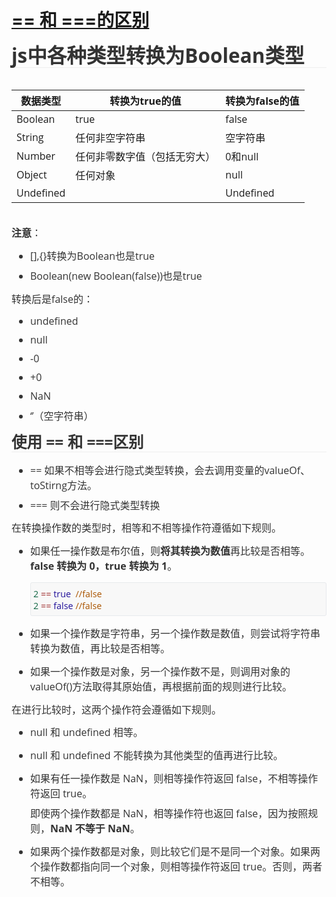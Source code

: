 # [== 和 ===的区别](https://github.com/Twlig/issuesBlog/issues/78)

<html>
<body>
<!--StartFragment--><!DOCTYPE html><h1 cid="n5883" mdtype="heading" class="md-end-block md-heading" style="box-sizing: border-box; break-after: avoid-page; break-inside: avoid; orphans: 4; font-size: 2.25em; margin-top: 1rem; margin-bottom: 1rem; position: relative; font-weight: bold; line-height: 1.2; cursor: text; border-bottom: 1px solid rgb(238, 238, 238); white-space: pre-wrap; color: rgb(51, 51, 51); font-family: &quot;Open Sans&quot;, &quot;Clear Sans&quot;, &quot;Helvetica Neue&quot;, Helvetica, Arial, sans-serif; font-style: normal; font-variant-ligatures: normal; font-variant-caps: normal; letter-spacing: normal; text-align: start; text-indent: 0px; text-transform: none; widows: 2; word-spacing: 0px; -webkit-text-stroke-width: 0px; text-decoration-style: initial; text-decoration-color: initial;"><span md-inline="plain" class="md-plain" style="box-sizing: border-box;">js中各种类型转换为Boolean类型</span></h1><figure class="md-table-fig" cid="n5884" mdtype="table" style="box-sizing: border-box; margin: 1.2em 0px; overflow-x: auto; max-width: calc(100% + 16px); padding: 0px; cursor: default; color: rgb(51, 51, 51); font-family: &quot;Open Sans&quot;, &quot;Clear Sans&quot;, &quot;Helvetica Neue&quot;, Helvetica, Arial, sans-serif; font-size: 16px; font-style: normal; font-variant-ligatures: normal; font-variant-caps: normal; font-weight: 400; letter-spacing: normal; orphans: 2; text-align: start; text-indent: 0px; text-transform: none; white-space: normal; widows: 2; word-spacing: 0px; -webkit-text-stroke-width: 0px; text-decoration-style: initial; text-decoration-color: initial;">

数据类型 | 转换为true的值 | 转换为false的值
-- | -- | --
Boolean | true | false
String | 任何非空字符串 | 空字符串
Number | 任何非零数字值（包括无穷大） | 0和null
Object | 任何对象 | null
Undefined |   | Undefined

</figure><p cid="n5912" mdtype="paragraph" class="md-end-block md-p" style="box-sizing: border-box; line-height: inherit; orphans: 4; margin: 0.8em 0px; white-space: pre-wrap; position: relative; color: rgb(51, 51, 51); font-family: &quot;Open Sans&quot;, &quot;Clear Sans&quot;, &quot;Helvetica Neue&quot;, Helvetica, Arial, sans-serif; font-size: 16px; font-style: normal; font-variant-ligatures: normal; font-variant-caps: normal; font-weight: 400; letter-spacing: normal; text-align: start; text-indent: 0px; text-transform: none; widows: 2; word-spacing: 0px; -webkit-text-stroke-width: 0px; text-decoration-style: initial; text-decoration-color: initial;"><span md-inline="strong" class="md-pair-s" style="box-sizing: border-box;"><strong style="box-sizing: border-box;"><span md-inline="plain" class="md-plain" style="box-sizing: border-box;">注意</span></strong></span><span md-inline="plain" class="md-plain" style="box-sizing: border-box;">：</span></p><ul class="ul-list" cid="n5910" mdtype="list" data-mark="-" style="box-sizing: border-box; margin: 0.8em 0px; padding-left: 30px; position: relative; color: rgb(51, 51, 51); font-family: &quot;Open Sans&quot;, &quot;Clear Sans&quot;, &quot;Helvetica Neue&quot;, Helvetica, Arial, sans-serif; font-size: 16px; font-style: normal; font-variant-ligatures: normal; font-variant-caps: normal; font-weight: 400; letter-spacing: normal; orphans: 2; text-align: start; text-indent: 0px; text-transform: none; white-space: normal; widows: 2; word-spacing: 0px; -webkit-text-stroke-width: 0px; text-decoration-style: initial; text-decoration-color: initial;"><li class="md-list-item" cid="n5938" mdtype="list_item" style="box-sizing: border-box; margin: 0px; position: relative; display: list-item;"><p cid="n5936" mdtype="paragraph" class="md-end-block md-p" style="box-sizing: border-box; line-height: inherit; orphans: 4; margin: 0px 0px 0.5rem; white-space: pre-wrap; position: relative;"><span md-inline="plain" class="md-plain" style="box-sizing: border-box;">[],{}转换为Boolean也是true</span></p></li><li class="md-list-item" cid="n5915" mdtype="list_item" style="box-sizing: border-box; margin: 0px; position: relative; display: list-item;"><p cid="n5913" mdtype="paragraph" class="md-end-block md-p" style="box-sizing: border-box; line-height: inherit; orphans: 4; margin: 0px 0px 0.5rem; white-space: pre-wrap; position: relative;"><span md-inline="plain" class="md-plain" style="box-sizing: border-box;">Boolean(new Boolean(false))也是true</span></p></li></ul><p cid="n5917" mdtype="paragraph" class="md-end-block md-p" style="box-sizing: border-box; line-height: inherit; orphans: 4; margin: 0.8em 0px; white-space: pre-wrap; position: relative; color: rgb(51, 51, 51); font-family: &quot;Open Sans&quot;, &quot;Clear Sans&quot;, &quot;Helvetica Neue&quot;, Helvetica, Arial, sans-serif; font-size: 16px; font-style: normal; font-variant-ligatures: normal; font-variant-caps: normal; font-weight: 400; letter-spacing: normal; text-align: start; text-indent: 0px; text-transform: none; widows: 2; word-spacing: 0px; -webkit-text-stroke-width: 0px; text-decoration-style: initial; text-decoration-color: initial;"></p><p cid="n5918" mdtype="paragraph" class="md-end-block md-p" style="box-sizing: border-box; line-height: inherit; orphans: 4; margin: 0.8em 0px; white-space: pre-wrap; position: relative; color: rgb(51, 51, 51); font-family: &quot;Open Sans&quot;, &quot;Clear Sans&quot;, &quot;Helvetica Neue&quot;, Helvetica, Arial, sans-serif; font-size: 16px; font-style: normal; font-variant-ligatures: normal; font-variant-caps: normal; font-weight: 400; letter-spacing: normal; text-align: start; text-indent: 0px; text-transform: none; widows: 2; word-spacing: 0px; -webkit-text-stroke-width: 0px; text-decoration-style: initial; text-decoration-color: initial;"><span md-inline="plain" class="md-plain" style="box-sizing: border-box;">转换后是false的：</span></p><ul class="ul-list" cid="n5922" mdtype="list" data-mark="-" style="box-sizing: border-box; margin: 0.8em 0px; padding-left: 30px; position: relative; color: rgb(51, 51, 51); font-family: &quot;Open Sans&quot;, &quot;Clear Sans&quot;, &quot;Helvetica Neue&quot;, Helvetica, Arial, sans-serif; font-size: 16px; font-style: normal; font-variant-ligatures: normal; font-variant-caps: normal; font-weight: 400; letter-spacing: normal; orphans: 2; text-align: start; text-indent: 0px; text-transform: none; white-space: normal; widows: 2; word-spacing: 0px; -webkit-text-stroke-width: 0px; text-decoration-style: initial; text-decoration-color: initial;"><li class="md-list-item" cid="n5923" mdtype="list_item" style="box-sizing: border-box; margin: 0px; position: relative; display: list-item;"><p cid="n5924" mdtype="paragraph" class="md-end-block md-p" style="box-sizing: border-box; line-height: inherit; orphans: 4; margin: 0px 0px 0.5rem; white-space: pre-wrap; position: relative;"><span md-inline="plain" class="md-plain" style="box-sizing: border-box;">undefined</span></p></li><li class="md-list-item" cid="n5925" mdtype="list_item" style="box-sizing: border-box; margin: 0px; position: relative; display: list-item;"><p cid="n5926" mdtype="paragraph" class="md-end-block md-p" style="box-sizing: border-box; line-height: inherit; orphans: 4; margin: 0px 0px 0.5rem; white-space: pre-wrap; position: relative;"><span md-inline="plain" class="md-plain" style="box-sizing: border-box;">null</span></p></li><li class="md-list-item" cid="n5927" mdtype="list_item" style="box-sizing: border-box; margin: 0px; position: relative; display: list-item;"><p cid="n5928" mdtype="paragraph" class="md-end-block md-p" style="box-sizing: border-box; line-height: inherit; orphans: 4; margin: 0px 0px 0.5rem; white-space: pre-wrap; position: relative;"><span md-inline="plain" class="md-plain" style="box-sizing: border-box;">-0</span></p></li><li class="md-list-item" cid="n5929" mdtype="list_item" style="box-sizing: border-box; margin: 0px; position: relative; display: list-item;"><p cid="n5930" mdtype="paragraph" class="md-end-block md-p" style="box-sizing: border-box; line-height: inherit; orphans: 4; margin: 0px 0px 0.5rem; white-space: pre-wrap; position: relative;"><span md-inline="plain" class="md-plain" style="box-sizing: border-box;">+0</span></p></li><li class="md-list-item" cid="n5931" mdtype="list_item" style="box-sizing: border-box; margin: 0px; position: relative; display: list-item;"><p cid="n5932" mdtype="paragraph" class="md-end-block md-p" style="box-sizing: border-box; line-height: inherit; orphans: 4; margin: 0px 0px 0.5rem; white-space: pre-wrap; position: relative;"><span md-inline="plain" class="md-plain" style="box-sizing: border-box;">NaN</span></p></li><li class="md-list-item" cid="n5933" mdtype="list_item" style="box-sizing: border-box; margin: 0px; position: relative; display: list-item;"><p cid="n5934" mdtype="paragraph" class="md-end-block md-p" style="box-sizing: border-box; line-height: inherit; orphans: 4; margin: 0px 0px 0.5rem; white-space: pre-wrap; position: relative;"><span md-inline="plain" class="md-plain" style="box-sizing: border-box;">‘’（空字符串）</span></p></li></ul><p cid="n5988" mdtype="paragraph" class="md-end-block md-p" style="box-sizing: border-box; line-height: inherit; orphans: 4; margin: 0.8em 0px; white-space: pre-wrap; position: relative; color: rgb(51, 51, 51); font-family: &quot;Open Sans&quot;, &quot;Clear Sans&quot;, &quot;Helvetica Neue&quot;, Helvetica, Arial, sans-serif; font-size: 16px; font-style: normal; font-variant-ligatures: normal; font-variant-caps: normal; font-weight: 400; letter-spacing: normal; text-align: start; text-indent: 0px; text-transform: none; widows: 2; word-spacing: 0px; -webkit-text-stroke-width: 0px; text-decoration-style: initial; text-decoration-color: initial;"></p><h2 cid="n5990" mdtype="heading" class="md-end-block md-heading" style="box-sizing: border-box; break-after: avoid-page; break-inside: avoid; orphans: 4; font-size: 1.75em; margin-top: 1rem; margin-bottom: 1rem; position: relative; font-weight: bold; line-height: 1.225; cursor: text; border-bottom: 1px solid rgb(238, 238, 238); white-space: pre-wrap; color: rgb(51, 51, 51); font-family: &quot;Open Sans&quot;, &quot;Clear Sans&quot;, &quot;Helvetica Neue&quot;, Helvetica, Arial, sans-serif; font-style: normal; font-variant-ligatures: normal; font-variant-caps: normal; letter-spacing: normal; text-align: start; text-indent: 0px; text-transform: none; widows: 2; word-spacing: 0px; -webkit-text-stroke-width: 0px; text-decoration-style: initial; text-decoration-color: initial;"><span md-inline="plain" class="md-plain" style="box-sizing: border-box;">使用 == 和 ===区别</span></h2><ul class="ul-list" cid="n5998" mdtype="list" data-mark="-" style="box-sizing: border-box; margin: 0.8em 0px; padding-left: 30px; position: relative; color: rgb(51, 51, 51); font-family: &quot;Open Sans&quot;, &quot;Clear Sans&quot;, &quot;Helvetica Neue&quot;, Helvetica, Arial, sans-serif; font-size: 16px; font-style: normal; font-variant-ligatures: normal; font-variant-caps: normal; font-weight: 400; letter-spacing: normal; orphans: 2; text-align: start; text-indent: 0px; text-transform: none; white-space: normal; widows: 2; word-spacing: 0px; -webkit-text-stroke-width: 0px; text-decoration-style: initial; text-decoration-color: initial;"><li class="md-list-item" cid="n6000" mdtype="list_item" style="box-sizing: border-box; margin: 0px; position: relative; display: list-item;"><p cid="n6001" mdtype="paragraph" class="md-end-block md-p" style="box-sizing: border-box; line-height: inherit; orphans: 4; margin: 0px 0px 0.5rem; white-space: pre-wrap; position: relative;"><span md-inline="plain" class="md-plain" style="box-sizing: border-box;">== 如果不相等会进行隐式类型转换，会去调用变量的valueOf、toStirng方法。</span></p></li><li class="md-list-item" cid="n6004" mdtype="list_item" style="box-sizing: border-box; margin: 0px; position: relative; display: list-item;"><p cid="n6002" mdtype="paragraph" class="md-end-block md-p" style="box-sizing: border-box; line-height: inherit; orphans: 4; margin: 0px 0px 0.5rem; white-space: pre-wrap; position: relative;"><span md-inline="plain" class="md-plain" style="box-sizing: border-box;">=== 则不会进行隐式类型转换</span></p><p cid="n6031" mdtype="paragraph" class="md-end-block md-p" style="box-sizing: border-box; line-height: inherit; orphans: 4; margin: 0.5rem 0px; white-space: pre-wrap; position: relative;"></p></li></ul><p cid="n6007" mdtype="paragraph" class="md-end-block md-p" style="box-sizing: border-box; line-height: inherit; orphans: 4; margin: 0.8em 0px; white-space: pre-wrap; position: relative; color: rgb(51, 51, 51); font-family: &quot;Open Sans&quot;, &quot;Clear Sans&quot;, &quot;Helvetica Neue&quot;, Helvetica, Arial, sans-serif; font-size: 16px; font-style: normal; font-variant-ligatures: normal; font-variant-caps: normal; font-weight: 400; letter-spacing: normal; text-align: start; text-indent: 0px; text-transform: none; widows: 2; word-spacing: 0px; -webkit-text-stroke-width: 0px; text-decoration-style: initial; text-decoration-color: initial;"><span md-inline="plain" class="md-plain" style="box-sizing: border-box;">在转换操作数的类型时，相等和不相等操作符遵循如下规则。</span></p><ul class="ul-list" cid="n6008" mdtype="list" data-mark="-" style="box-sizing: border-box; margin: 0.8em 0px; padding-left: 30px; position: relative; color: rgb(51, 51, 51); font-family: &quot;Open Sans&quot;, &quot;Clear Sans&quot;, &quot;Helvetica Neue&quot;, Helvetica, Arial, sans-serif; font-size: 16px; font-style: normal; font-variant-ligatures: normal; font-variant-caps: normal; font-weight: 400; letter-spacing: normal; orphans: 2; text-align: start; text-indent: 0px; text-transform: none; white-space: normal; widows: 2; word-spacing: 0px; -webkit-text-stroke-width: 0px; text-decoration-style: initial; text-decoration-color: initial;"><li class="md-list-item" cid="n6023" mdtype="list_item" style="box-sizing: border-box; margin: 0px; position: relative; display: list-item;"><p cid="n6024" mdtype="paragraph" class="md-end-block md-p" style="box-sizing: border-box; line-height: inherit; orphans: 4; margin: 0px 0px 0.5rem; white-space: pre-wrap; position: relative;"><span md-inline="plain" class="md-plain" style="box-sizing: border-box;">如果任一操作数是布尔值，则</span><span md-inline="strong" class="md-pair-s" style="box-sizing: border-box;"><strong style="box-sizing: border-box;"><span md-inline="plain" class="md-plain" style="box-sizing: border-box;">将其转换为数值</span></strong></span><span md-inline="plain" class="md-plain" style="box-sizing: border-box;">再比较是否相等。</span><span md-inline="strong" class="md-pair-s " style="box-sizing: border-box;"><strong style="box-sizing: border-box;"><span md-inline="plain" class="md-plain" style="box-sizing: border-box;">false 转换为 0，true 转换为 1</span></strong></span><span md-inline="plain" class="md-plain" style="box-sizing: border-box;">。 </span></p><pre spellcheck="false" class="md-fences md-end-block ty-contain-cm modeLoaded" lang="javascript" cid="n6047" mdtype="fences" style="box-sizing: border-box; overflow: visible; font-family: var(--monospace); font-size: 0.9em; display: block; break-inside: avoid; text-align: left; white-space: normal; background-image: inherit; background-position: inherit; background-size: inherit; background-repeat: inherit; background-attachment: inherit; background-origin: inherit; background-clip: inherit; background-color: rgb(248, 248, 248); position: relative !important; border: 1px solid rgb(231, 234, 237); border-radius: 3px; padding: 8px 4px 6px; margin-bottom: 15px; margin-top: 15px; width: inherit;"><span role="presentation" style="box-sizing: border-box; padding-right: 0.1px;"><span class="cm-number" style="box-sizing: border-box; color: rgb(17, 102, 68);">2</span> <span class="cm-operator" style="box-sizing: border-box; color: rgb(152, 26, 26);">==</span> <span class="cm-atom" style="box-sizing: border-box; color: rgb(34, 17, 153);">true</span> &nbsp;<span class="cm-comment" style="box-sizing: border-box; color: rgb(170, 85, 0);">//false</span></span><br><span role="presentation" style="box-sizing: border-box; padding-right: 0.1px;"><span class="cm-number" style="box-sizing: border-box; color: rgb(17, 102, 68);">2</span> <span class="cm-operator" style="box-sizing: border-box; color: rgb(152, 26, 26);">==</span> <span class="cm-atom" style="box-sizing: border-box; color: rgb(34, 17, 153);">false</span> <span class="cm-comment" style="box-sizing: border-box; color: rgb(170, 85, 0);">//false</span></span></pre></li></ul><ul class="ul-list" cid="n6010" mdtype="list" data-mark="-" style="box-sizing: border-box; margin: 0.8em 0px; padding-left: 30px; position: relative; color: rgb(51, 51, 51); font-family: &quot;Open Sans&quot;, &quot;Clear Sans&quot;, &quot;Helvetica Neue&quot;, Helvetica, Arial, sans-serif; font-size: 16px; font-style: normal; font-variant-ligatures: normal; font-variant-caps: normal; font-weight: 400; letter-spacing: normal; orphans: 2; text-align: start; text-indent: 0px; text-transform: none; white-space: normal; widows: 2; word-spacing: 0px; -webkit-text-stroke-width: 0px; text-decoration-style: initial; text-decoration-color: initial;"><li class="md-list-item" cid="n6025" mdtype="list_item" style="box-sizing: border-box; margin: 0px; position: relative; display: list-item;"><p cid="n6026" mdtype="paragraph" class="md-end-block md-p" style="box-sizing: border-box; line-height: inherit; orphans: 4; margin: 0px 0px 0.5rem; white-space: pre-wrap; position: relative;"><span md-inline="plain" class="md-plain" style="box-sizing: border-box;">如果一个操作数是字符串，另一个操作数是数值，则尝试将字符串转换为数值，再比较是否相等。</span></p></li></ul><ul class="ul-list" cid="n6012" mdtype="list" data-mark="-" style="box-sizing: border-box; margin: 0.8em 0px; padding-left: 30px; position: relative; color: rgb(51, 51, 51); font-family: &quot;Open Sans&quot;, &quot;Clear Sans&quot;, &quot;Helvetica Neue&quot;, Helvetica, Arial, sans-serif; font-size: 16px; font-style: normal; font-variant-ligatures: normal; font-variant-caps: normal; font-weight: 400; letter-spacing: normal; orphans: 2; text-align: start; text-indent: 0px; text-transform: none; white-space: normal; widows: 2; word-spacing: 0px; -webkit-text-stroke-width: 0px; text-decoration-style: initial; text-decoration-color: initial;"><li class="md-list-item" cid="n6027" mdtype="list_item" style="box-sizing: border-box; margin: 0px; position: relative; display: list-item;"><p cid="n6028" mdtype="paragraph" class="md-end-block md-p" style="box-sizing: border-box; line-height: inherit; orphans: 4; margin: 0px 0px 0.5rem; white-space: pre-wrap; position: relative;"><span md-inline="plain" class="md-plain" style="box-sizing: border-box;">如果一个操作数是对象，另一个操作数不是，则调用对象的 valueOf()方法取得其原始值，再根据前面的规则进行比较。</span></p></li></ul><p cid="n6014" mdtype="paragraph" class="md-end-block md-p" style="box-sizing: border-box; line-height: inherit; orphans: 4; margin: 0.8em 0px; white-space: pre-wrap; position: relative; color: rgb(51, 51, 51); font-family: &quot;Open Sans&quot;, &quot;Clear Sans&quot;, &quot;Helvetica Neue&quot;, Helvetica, Arial, sans-serif; font-size: 16px; font-style: normal; font-variant-ligatures: normal; font-variant-caps: normal; font-weight: 400; letter-spacing: normal; text-align: start; text-indent: 0px; text-transform: none; widows: 2; word-spacing: 0px; -webkit-text-stroke-width: 0px; text-decoration-style: initial; text-decoration-color: initial;"></p><p cid="n6029" mdtype="paragraph" class="md-end-block md-p" style="box-sizing: border-box; line-height: inherit; orphans: 4; margin: 0.8em 0px; white-space: pre-wrap; position: relative; color: rgb(51, 51, 51); font-family: &quot;Open Sans&quot;, &quot;Clear Sans&quot;, &quot;Helvetica Neue&quot;, Helvetica, Arial, sans-serif; font-size: 16px; font-style: normal; font-variant-ligatures: normal; font-variant-caps: normal; font-weight: 400; letter-spacing: normal; text-align: start; text-indent: 0px; text-transform: none; widows: 2; word-spacing: 0px; -webkit-text-stroke-width: 0px; text-decoration-style: initial; text-decoration-color: initial;"><span md-inline="plain" class="md-plain" style="box-sizing: border-box;">在进行比较时，这两个操作符会遵循如下规则。</span></p><ul class="ul-list" cid="n6015" mdtype="list" data-mark="-" style="box-sizing: border-box; margin: 0.8em 0px; padding-left: 30px; position: relative; color: rgb(51, 51, 51); font-family: &quot;Open Sans&quot;, &quot;Clear Sans&quot;, &quot;Helvetica Neue&quot;, Helvetica, Arial, sans-serif; font-size: 16px; font-style: normal; font-variant-ligatures: normal; font-variant-caps: normal; font-weight: 400; letter-spacing: normal; orphans: 2; text-align: start; text-indent: 0px; text-transform: none; white-space: normal; widows: 2; word-spacing: 0px; -webkit-text-stroke-width: 0px; text-decoration-style: initial; text-decoration-color: initial;"><li class="md-list-item" cid="n6035" mdtype="list_item" style="box-sizing: border-box; margin: 0px; position: relative; display: list-item;"><p cid="n6036" mdtype="paragraph" class="md-end-block md-p" style="box-sizing: border-box; line-height: inherit; orphans: 4; margin: 0px 0px 0.5rem; white-space: pre-wrap; position: relative;"><span md-inline="plain" class="md-plain" style="box-sizing: border-box;">null 和 undefined 相等。</span></p></li></ul><ul class="ul-list" cid="n6016" mdtype="list" data-mark="-" style="box-sizing: border-box; margin: 0.8em 0px; padding-left: 30px; position: relative; color: rgb(51, 51, 51); font-family: &quot;Open Sans&quot;, &quot;Clear Sans&quot;, &quot;Helvetica Neue&quot;, Helvetica, Arial, sans-serif; font-size: 16px; font-style: normal; font-variant-ligatures: normal; font-variant-caps: normal; font-weight: 400; letter-spacing: normal; orphans: 2; text-align: start; text-indent: 0px; text-transform: none; white-space: normal; widows: 2; word-spacing: 0px; -webkit-text-stroke-width: 0px; text-decoration-style: initial; text-decoration-color: initial;"><li class="md-list-item" cid="n6037" mdtype="list_item" style="box-sizing: border-box; margin: 0px; position: relative; display: list-item;"><p cid="n6038" mdtype="paragraph" class="md-end-block md-p" style="box-sizing: border-box; line-height: inherit; orphans: 4; margin: 0px 0px 0.5rem; white-space: pre-wrap; position: relative;"><span md-inline="plain" class="md-plain" style="box-sizing: border-box;">null 和 undefined 不能转换为其他类型的值再进行比较。</span></p></li></ul><ul class="ul-list" cid="n6017" mdtype="list" data-mark="-" style="box-sizing: border-box; margin: 0.8em 0px; padding-left: 30px; position: relative; color: rgb(51, 51, 51); font-family: &quot;Open Sans&quot;, &quot;Clear Sans&quot;, &quot;Helvetica Neue&quot;, Helvetica, Arial, sans-serif; font-size: 16px; font-style: normal; font-variant-ligatures: normal; font-variant-caps: normal; font-weight: 400; letter-spacing: normal; orphans: 2; text-align: start; text-indent: 0px; text-transform: none; white-space: normal; widows: 2; word-spacing: 0px; -webkit-text-stroke-width: 0px; text-decoration-style: initial; text-decoration-color: initial;"><li class="md-list-item" cid="n6039" mdtype="list_item" style="box-sizing: border-box; margin: 0px; position: relative; display: list-item;"><p cid="n6040" mdtype="paragraph" class="md-end-block md-p" style="box-sizing: border-box; line-height: inherit; orphans: 4; margin: 0px 0px 0.5rem; white-space: pre-wrap; position: relative;"><span class="md-plain" md-inline="plain" style="box-sizing: border-box;">如果有任一操作数是 NaN，则相等操作符返回 false，不相等操作符返回 true。</span></p><p cid="n6043" mdtype="paragraph" class="md-end-block md-p" style="box-sizing: border-box; line-height: inherit; orphans: 4; margin: 0.5rem 0px; white-space: pre-wrap; position: relative;"><span md-inline="plain" class="md-plain" style="box-sizing: border-box;">即使两个操作数都是 NaN，相等操作符也返回 false，因为按照规则，</span><span md-inline="strong" class="md-pair-s" style="box-sizing: border-box;"><strong style="box-sizing: border-box;"><span md-inline="plain" class="md-plain" style="box-sizing: border-box;">NaN 不等于 NaN</span></strong></span><span md-inline="plain" class="md-plain" style="box-sizing: border-box;">。 </span></p></li></ul><ul class="ul-list" cid="n6019" mdtype="list" data-mark="-" style="box-sizing: border-box; margin: 0.8em 0px 0px; padding-left: 30px; position: relative; color: rgb(51, 51, 51); font-family: &quot;Open Sans&quot;, &quot;Clear Sans&quot;, &quot;Helvetica Neue&quot;, Helvetica, Arial, sans-serif; font-size: 16px; font-style: normal; font-variant-ligatures: normal; font-variant-caps: normal; font-weight: 400; letter-spacing: normal; orphans: 2; text-align: start; text-indent: 0px; text-transform: none; white-space: normal; widows: 2; word-spacing: 0px; -webkit-text-stroke-width: 0px; text-decoration-style: initial; text-decoration-color: initial;"><li class="md-list-item md-focus-container" cid="n6041" mdtype="list_item" style="box-sizing: border-box; margin: 0px; position: relative; display: list-item;"><p cid="n6042" mdtype="paragraph" class="md-end-block md-p md-focus" style="box-sizing: border-box; line-height: inherit; orphans: 4; margin: 0px 0px 0.5rem; white-space: pre-wrap; position: relative;"><span md-inline="plain" class="md-plain" style="box-sizing: border-box;">如果两个操作数都是对象，则比较它们是不是同一个对象。如果两个操作数都指向同一个对象，则相等操作符返回 true。否则，两者不相等。</span></p></li></ul><!--EndFragment-->
</body>
</html>